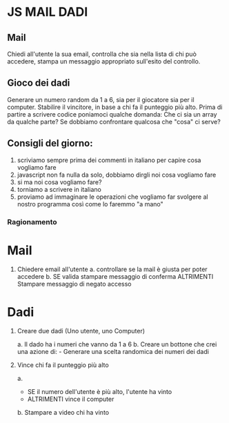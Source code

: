 # JS MAIL DADI

## Mail
Chiedi all'utente la sua email,
controlla che sia nella lista di chi può accedere,
stampa un messaggio appropriato sull'esito del controllo.

## Gioco dei dadi
Generare un numero random da 1 a 6, sia per il giocatore sia per il computer.
Stabilire il vincitore, in base a chi fa il punteggio più alto.
Prima di partire a scrivere codice poniamoci qualche domanda:
Che ci sia un array da qualche parte?
Se dobbiamo confrontare qualcosa che "cosa" ci serve?

## Consigli del giorno:
1. scriviamo sempre prima dei commenti in italiano per capire cosa vogliamo fare
2. javascript non fa nulla da solo, dobbiamo dirgli noi cosa vogliamo fare
3. si ma noi cosa vogliamo fare?
4. torniamo a scrivere in italiano
5. proviamo ad immaginare le operazioni che vogliamo far svolgere al nostro programma così come lo faremmo "a mano"

### Ragionamento

# Mail
1. Chiedere email all'utente
    a. controllare se la mail è giusta per poter accedere
    b. SE valida stampare messaggio di conferma
        ALTRIMENTI Stampare messaggio di negato accesso

# Dadi

1. Creare due dadi (Uno utente, uno Computer)

    a. Il dado ha i numeri che vanno da 1 a 6
    b. Creare un bottone che crei una azione di:
        - Generare una scelta randomica dei numeri dei dadi

2. Vince chi fa il punteggio più alto
    
    a.
    - SE il numero dell'utente è più alto, l'utente ha vinto
    - ALTRIMENTI vince il computer

    b. Stampare a video chi ha vinto
     